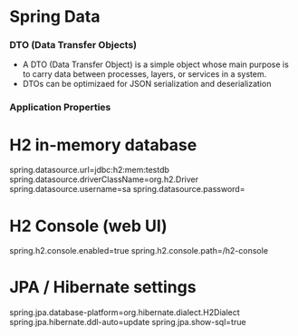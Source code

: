 # Spring Data

### DTO (Data Transfer Objects)

- A DTO (Data Transfer Object) is a simple object whose main purpose is to carry data between processes, layers, or services in a system.
- DTOs can be optimizaed for JSON serialization and deserialization

### Application Properties

# H2 in-memory database

spring.datasource.url=jdbc:h2:mem:testdb
spring.datasource.driverClassName=org.h2.Driver
spring.datasource.username=sa
spring.datasource.password=

# H2 Console (web UI)

spring.h2.console.enabled=true
spring.h2.console.path=/h2-console

# JPA / Hibernate settings

spring.jpa.database-platform=org.hibernate.dialect.H2Dialect
spring.jpa.hibernate.ddl-auto=update
spring.jpa.show-sql=true
